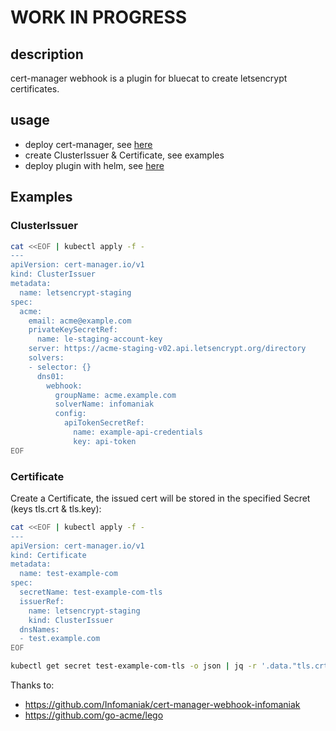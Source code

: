 # WORK IN PROGRESS

## description

cert-manager webhook is a plugin for bluecat to create letsencrypt certificates.

## usage

* deploy cert-manager, see [here](https://github.com/jetstack/cert-manager)
* create ClusterIssuer & Certificate, see examples
* deploy plugin with helm, see [here](https://github.com/containeroo/helm-charts/tree/master/charts/cert-manager-webhook-bluecat)

## Examples

### ClusterIssuer

```bash
cat <<EOF | kubectl apply -f -
---
apiVersion: cert-manager.io/v1
kind: ClusterIssuer
metadata:
  name: letsencrypt-staging
spec:
  acme:
    email: acme@example.com
    privateKeySecretRef:
      name: le-staging-account-key
    server: https://acme-staging-v02.api.letsencrypt.org/directory
    solvers:
    - selector: {}
      dns01:
        webhook:
          groupName: acme.example.com
          solverName: infomaniak
          config:
            apiTokenSecretRef:
              name: example-api-credentials
              key: api-token
EOF
```

### Certificate

Create a Certificate, the issued cert will be stored in the specified Secret (keys tls.crt & tls.key):

```bash
cat <<EOF | kubectl apply -f -
---
apiVersion: cert-manager.io/v1
kind: Certificate
metadata:
  name: test-example-com
spec:
  secretName: test-example-com-tls
  issuerRef:
    name: letsencrypt-staging
    kind: ClusterIssuer
  dnsNames:
  - test.example.com
EOF
```

```bash
kubectl get secret test-example-com-tls -o json | jq -r '.data."tls.crt"' | base64 -d | openssl x509 -text -noout | grep Subject: Subject: CN = test.example.com
```

Thanks to:

* https://github.com/Infomaniak/cert-manager-webhook-infomaniak
* https://github.com/go-acme/lego

